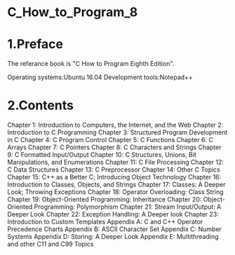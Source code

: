 # C_How_to_Program_8

# 1.Preface
The referance book is "C How to Program Eighth Edition".

Operating systems:Ubuntu 16.04
Development tools:Notepad++

# 2.Contents
Chapter 1: Introduction to Computers, the Internet, and the Web
Chapter 2: Introduction to C Programming
Chapter 3: Structured Program Development in C
Chapter 4: C Program Control
Chapter 5: C Functions
Chapter 6: C Arrays
Chapter 7: C Pointers
Chapter 8: C Characters and Strings
Chapter 9: C Formatted Input/Output
Chapter 10: C Structures, Unions, Bit Manipulations, and Enumerations
Chapter 11: C File Processing
Chapter 12: C Data Structures
Chapter 13: C Preprocessor
Chapter 14: Other C Topics
Chapter 15: C++ as a Better C; Introducing Object Technology
Chapter 16: Introduction to Classes, Objects, and Strings
Chapter 17: Classes: A Deeper Look; Throwing Exceptions
Chapter 18: Operator Overloading: Class String
Chapter 19: Object-Oriented Programming: Inheritance
Chapter 20: Object-Oriented Programming: Polymorphism
Chapter 21: Stream Input/Output: A Deeper Look
Chapter 22: Exception Handling: A Deeper look
Chapter 23: Introduction to Custom Templates
Appendix A: C and C++ Operator Precedence Charts
Appendix B: ASCII Character Set
Appendix C: Number Systems
Appendix D: Storing: A Deeper Look
Appendix E: Multithreading and other C11 and C99 Topics
